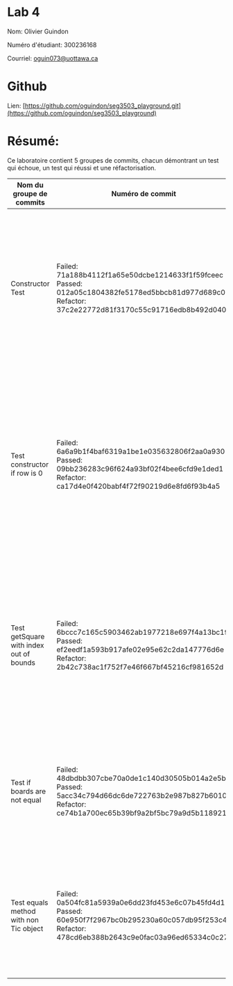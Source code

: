 # Lab 4
Nom: Olivier Guindon

Numéro d'étudiant: 300236168

Courriel: oguin073@uottawa.ca

# Github
Lien: [https://github.com/oguindon/seg3503_playground.git](https://github.com/oguindon/seg3503_playground)


# Résumé:

Ce laboratoire contient 5 groupes de commits, chacun démontrant un test qui échoue, un test qui réussi et une réfactorisation.

| Nom du groupe de commits | Numéro de commit | Description |
| --- | --- | --- |
| Constructor Test | Failed: 71a188b4112f1a65e50dcbe1214633f1f59fceec <br> Passed: 012a05c1804382fe5178ed5bbcb81d977d689c02 <br> Refactor: 37c2e22772d81f3170c55c91716edb8b492d0405 | Ce groupe de commits a pour but de tester la fonctionnalité du constructeur. Plus spécifiquement, on vérifie que deux éléments créé avec les mêmes paramètres sont identiques. Ci-dessous on peut voir le code initial: <br> ![constructor_initial_code](./screenshots/test_constructor_initial_code.png) ![constructor_initial_test_code](./screenshots/test_constructor_initial_test_code.png) <br> Ce code a échoué puisque la méthode equals() n'existe pas et donc assertEquals est impossible: <br> ![constructor_test_failed](./screenshots/test_constructor_test_failure.png) <br> Donc j'ai créé la méthode equals() ainsi que quelques méthodes "getter": <br> ![constructor_test_passed](./screenshots/test_constructor_passed.png) ![constructor_test_passed_code](./screenshots/test_constructor_passed_code.png) <br> Pour la réfactorization, j'ai amélioré le code en simplifiant la méthode: <br> ![constructor_test_refactor_passed](./screenshots/test_constructor_refactor_passed.png) ![constructor_test_refactor_code](./screenshots/test_constructor_refactor_code.png) |
| Test constructor if row is 0 | Failed: 6a6a9b1f4baf6319a1be1e035632806f2aa0a930 <br> Passed: 09bb236283c96f624a93bf02f4bee6cfd9e1ded1 <br> Refactor: ca17d4e0f420babf4f72f90219d6e8fd6f93b4a5 | Ce groupe de commits vérifie le comportement du constructeur si la rangée est 0. Le test n'a pas réussi puisque le code a retourné une erreur de "ArrayIndexOutOfRange": <br> ![test_row_is_0_failed](./screenshots/test_constructor_row_is_0_failed.png) ![test_row_is_0_failed_code](./screenshots/test_constructor_row_is_0_failed_code.png) <br> Ainsi, j'ai réalisé que l'erreur est causée par la méthode getSquare() lorsque nous essayons d'accèder une case lorsqu'il n'existe pas de cases. J'ai géré cette erreur à l'aide de la méthode assertThrows(): <br> ![test_row_is_0_passed](./screenshots/test_constructor_row_is_0_passed.png) ![test_row_is_0_passed_code](./screenshots/test_constructor_if_row_is_0_passed_code.png) <br> Comme réfactorisation, j'ai décidé d'ajouter une validation d'entrée dans le constructeur. Ainsi, si un Tic est créé avec un nombre de rangées ou de colonnes plus petit ou égal à 0, une exception "IllegalArgumentException" est lancée. Cette exception est attrapée à l'aide de la méthode assertThrows(): <br> ![test_row_is_0_refactor](./screenshots/test_constructor_if_row_is_0_refactor.png) ![test_row_is_0_refactor_code](./screenshots/test_constructor_if_row_is_0_refactor_code.png) ![test_row_is_0_refactor_test_code](./screenshots/test_constructor_if_row_is_0_refactor_test_code.png) |
| Test getSquare with index out of bounds | Failed: 6bccc7c165c5903462ab1977218e697f4a13bc19 <br> Passed: ef2eedf1a593b917afe02e95e62c2da147776d6e <br> Refactor: 2b42c738ac1f752f7e46f667bf45216cf981652d | Après avoir travaillé avec le dernier groupe de commits, j'ai réalisé qu'il existe une erreur avec la methode getSquare() lorsqu'on y passe un numéro de rangée ou de colonne qui n'existe pas: <br> ![test_get_square_out_of_bounds_failed](./screenshots/test_get_square_oob_failed.png) ![test_get_square_out_of_bounds_failed_code](./screenshots/test_get_square_oob_failed_code.png) <br> J'ai donc attrappé l'erreur à l'aide de la méthode assertThrows(): <br> ![test_get_square_out_of_bounds_passed](./screenshots/test_get_square_oob_passed.png) ![test_get_square_out_of_bounds_passed_code](./screenshots/test_get_square_oob_passed_code.png) <br> Pour la réfactorisation, j'ai ajouté une validation des paramètres de la fonction. Ainsi, la méthode assertThrows() attrape l'exception lancée par la fonction lorsque les paramètres ne sont pas acceptable: <br> ![test_get_square_out_of_bounds_refactor](./screenshots/test_get_square_oob_refactor.png) ![test_get_square_out_of_bounds_refactor_code](./screenshots/test_get_square_oob_refactor_code.png) ![test_get_square_out_of_bounds_refactor_test_code](./screenshots/test_get_square_oob_refactor_test_code.png) |
| Test if boards are not equal | Failed: 48dbdbb307cbe70a0de1c140d30505b014a2e5b7 <br> Passed: 5acc34c794d66dc6de722763b2e987b827b6010e <br> Refactor: ce74b1a700ec65b39bf9a2bf5bc79a9d5b118921 | Ce groupe de commits vérifie si deux Tic qui ne sont pas égal retournent comme pas égal. <br> ![test_boards_not_equal_failed](./screenshots/test_boards_not_equal_failed.png) ![test_boards_not_equal_failed_test_code](./screenshots/test_boards_not_equal_failed_test_code.png) ![test_boards_not_equal_passed](./screenshots/test_boards_not_equal_failed.png) <br> J'ai découvert qu'il y avait une erreur puisqu'on ne vérifiait pas si les deux boards avaient le même nombre de colonnes. <br> ![test_boards_not_equal_passed_code](./screenshots/test_boards_not_equal_passed_code.png) <br> Pour la réfactorisation, j'ai séparé le test dboards are not equal en deux tests: rangées inégales et colonnes inégales. <br> ![test_boards_not_equal_refactor](./screenshots/test_boards_not_equal_refactor.png) ![test_boards_not_equal_refactor_test_code](./screenshots/test_boards_not_equal_refactor_test_code.png) |
| Test equals method with non Tic object | Failed: 0a504fc81a5939a0e6dd23fd453e6c07b45fd4d1 <br> Passed: 60e950f7f2967bc0b295230a60c057db95f253c4 <br> Refactor: 478cd6eb388b2643c9e0fac03a96ed65334c0c27 | Pour ce groupe de commits, j'ai écrit un test pour vérifier qu'un objet qui n'appartient pas à la classe Tic et un objet Tic ne sont pas égaux: <br> ![test_non_tic_object_failure](./screenshots/test_non_tic_object_failure.png) ![test_non_tic_object_failure_code](./screenshots/test_non_tic_object_failure_code.png) <br> J'ai accidentellement comparé deux objets Tic. J'ai ensuite comparé un objet Tic et un objet String. <br> ![test_non_tic_object_passed](./screenshots/test_non_tic_object_passed.png) ![test_non_tic_object_passed_test_code](./screenshots/test_non_tic_object_passed_test_code.png) <br> J'ai remplacé l'objet String avec un objet de type Objet pour la réfactorisation: <br> ![test_non_tic_object_refactor](./screenshots/test_non_tic_object_refactor.png) ![test_non_tic_object_refactor_test_code](./screenshots/test_non_tic_object_refactor_test_code.png) |
